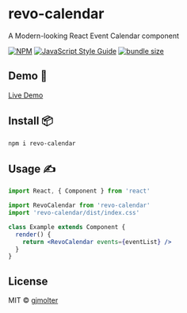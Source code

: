 # revo-calendar

A Modern-looking React Event Calendar component

[![NPM](https://img.shields.io/npm/v/revo-calendar.svg)](https://www.npmjs.com/package/revo-calendar) [![JavaScript Style Guide](https://img.shields.io/badge/code_style-standard-brightgreen.svg)](https://standardjs.com) [![bundle size][bundlephobia-image]][bundlephobia-url]

[bundlephobia-url]: https://bundlephobia.com/result?p=revo-calendar
[bundlephobia-image]: https://badgen.net/bundlephobia/minzip/revo-calendar

## Demo 👀

[Live Demo](https://gjmolter.github.io/revo-calendar)

## Install 📦

```bash
npm i revo-calendar
```

## Usage ✍️

```jsx
import React, { Component } from 'react'

import RevoCalendar from 'revo-calendar'
import 'revo-calendar/dist/index.css'

class Example extends Component {
  render() {
    return <RevoCalendar events={eventList} />
  }
}
```

## License

MIT © [gjmolter](https://github.com/gjmolter)
